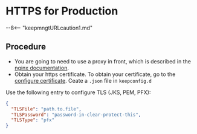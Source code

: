 # HTTPS for Production

--8<-- "keepmngtURLcaution1.md"

## Procedure

* You are going to need to use a proxy in front, which is described in the [nginx documentation](../../howto/web/httpsproxy.md). 
* Obtain your https certificate. To obtain your certificate, go to the [configure certificate](../../howto/IdP/configuringCertificates.md). 
  Ceate a `.json` file in `keepconfig.d`

 Use the following entry to configure TLS (JKS, PEM, PFX):

```json
{
  "TLSFile": "path.to.file",
  "TLSPassword": "password-in-clear-protect-this",
  "TLSType": "pfx"
}
```



<!-- prettier-ignore -->




